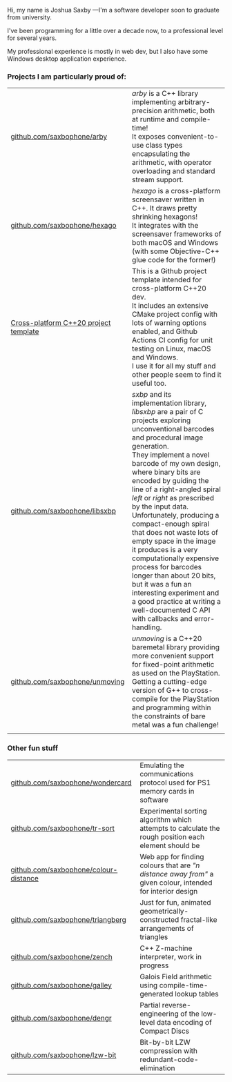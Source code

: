 Hi, my name is Joshua Saxby —I'm a software developer soon to graduate from university.

I've been programming for a little over a decade now, to a professional level for several years.

My professional experience is mostly in web dev, but I also have some Windows desktop application experience.

### Projects I am particularly proud of:

|                                                                                                      |                                                                                                                                                                                                                                                                                                                                                                                                                                                                                                                                                                                                                                                                              |
|------------------------------------------------------------------------------------------------------|------------------------------------------------------------------------------------------------------------------------------------------------------------------------------------------------------------------------------------------------------------------------------------------------------------------------------------------------------------------------------------------------------------------------------------------------------------------------------------------------------------------------------------------------------------------------------------------------------------------------------------------------------------------------------|
| [github.com/saxbophone/arby](https://github.com/saxbophone/arby)                                     | _arby_ is a C++ library implementing arbitrary-precision arithmetic, both at runtime and compile-time!<br>It exposes convenient-to-use class types encapsulating the arithmetic, with operator overloading and standard stream support.                                                                                                                                                                                                                                                                                                                                                                                                                                      |
| [github.com/saxbophone/hexago](https://github.com/saxbophone/hexago)                                 | _hexago_ is a cross-platform screensaver written in C++. It draws pretty shrinking hexagons!<br>It integrates with the screensaver frameworks of both macOS and Windows (with some Objective-C++ glue code for the former!)                                                                                                                                                                                                                                                                                                                                                                                                                                                  |
| [Cross-platform C++20 project template](https://github.com/saxbophone/CPP20-Cross-Platform-Template) | This is a Github project template intended for cross-platform C++20 dev.<br>It includes an extensive CMake project config with lots of warning options enabled, and Github Actions CI config for unit testing on Linux, macOS and Windows.<br>I use it for all my stuff and other people seem to find it useful too.                                                                                                                                                                                                                                                                                                                                                         |
| [github.com/saxbophone/libsxbp](https://github.com/saxbophone/libsxbp)                               | _sxbp_ and its implementation library, _libsxbp_ are a pair of C projects exploring unconventional barcodes and procedural image generation.<br>They implement a novel barcode of my own design, where binary bits are encoded by guiding the line of a right-angled spiral _left_ or _right_ as prescribed by the input data.<br>Unfortunately, producing a compact-enough spiral that does not waste lots of empty space in the image it produces is a very computationally expensive process for barcodes longer than about 20 bits, but it was a fun an interesting experiment and a good practice at writing a well-documented C API with callbacks and error-handling. |
| [github.com/saxbophone/unmoving](https://github.com/saxbophone/unmoving)                             | _unmoving_ is a C++20 baremetal library providing more convenient support for fixed-point arithmetic as used on the PlayStation.<br>Getting a cutting-edge version of G++ to cross-compile for the PlayStation and programming within the constraints of bare metal was a fun challenge!                                                                                                                                                                                                                                                                                                                                                                                     |
|                                                                                                      |                                                                                                                                                                                                                                                                                                                                                                                                                                                                                                                                                                                                                                                                              |

### Other fun stuff

<!-- 
TODO, list:
- alocohol-weakener (for liquers!)
- codlili (underpins arby)
- risky (RISC CPU design)
- biomaker (for Art project)
-->

|                                                                                        |                                                                                                            |
|----------------------------------------------------------------------------------------|------------------------------------------------------------------------------------------------------------|
| [github.com/saxbophone/wondercard](https://github.com/saxbophone/wondercard)           | Emulating the communications protocol used for PS1 memory cards in software                                |
| [github.com/saxbophone/tr-sort](https://github.com/saxbophone/tr-sort)                 | Experimental sorting algorithm which attempts to calculate the rough position each element should be       |
| [github.com/saxbophone/colour-distance](https://github.com/saxbophone/colour-distance) | Web app for finding colours that are _"n distance away from"_ a given colour, intended for interior design |
| [github.com/saxbophone/triangberg](https://github.com/saxbophone/triangberg)           | Just for fun, animated geometrically-constructed fractal-like arrangements of triangles                    |
| [github.com/saxbophone/zench](https://github.com/saxbophone/zench)                     | C++ Z-machine interpreter, work in progress                                                                |
| [github.com/saxbophone/galley](https://github.com/saxbophone/galley)                   | Galois Field arithmetic using compile-time-generated lookup tables                                         |
| [github.com/saxbophone/dengr](https://github.com/saxbophone/dengr)                     | Partial reverse-engineering of the low-level data encoding of Compact Discs                                |
| [github.com/saxbophone/lzw-bit](https://github.com/saxbophone/lzw-bit)                 | Bit-by-bit LZW compression with redundant-code-elimination                                              |
